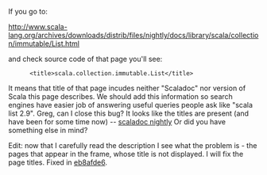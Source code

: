 If you go to:

http://www.scala-lang.org/archives/downloads/distrib/files/nightly/docs/library/scala/collection/immutable/List.html

and check source code of that page you'll see:

          <title>scala.collection.immutable.List</title>

It means that title of that page incudes neither "Scaladoc" nor version of Scala this page describes. We should add this information so search engines have easier job of answering useful queries people ask like "scala list 2.9".
Greg, can I close this bug? It looks like the titles are present (and have been for some time now) -- [scaladoc nightly](http://www.scala-lang.org/archives/downloads/distrib/files/nightly/docs/library/index.html#package) 
Or did you have something else in mind?

Edit: now that I carefully read the description I see what the problem is - the pages that appear in the frame, whose title is not displayed. I will fix the page titles.
Fixed in [eb8afde6](https://github.com/scala/scala/commit/eb8afde6882a945caa029a2ea9daeb43c590f5ca).
